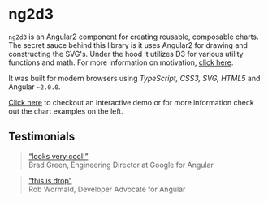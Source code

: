 # ng2d3

`ng2d3` is an Angular2 component for creating reusable, composable charts. The secret sauce behind this library is it uses Angular2 for drawing and constructing the SVG's. Under the hood it utilizes D3 for various utility functions and math. For more information on motivation, [click here](intro/motivation.md).

It was built for modern browsers using _TypeScript, CSS3, SVG, HTML5_ and Angular `~2.0.0`.

[Click here](https://swimlane.github.io/ng2d3/) to checkout an interactive demo or for more information check out the chart examples on the left.

## Testimonials

>[“looks very cool!”](https://twitter.com/bradlygreen/status/774386597810712577)  
>Brad Green, Engineering Director at Google for Angular

>[“this is drop”](https://twitter.com/robwormald/status/774337985701478401)  
>Rob Wormald, Developer Advocate for Angular
